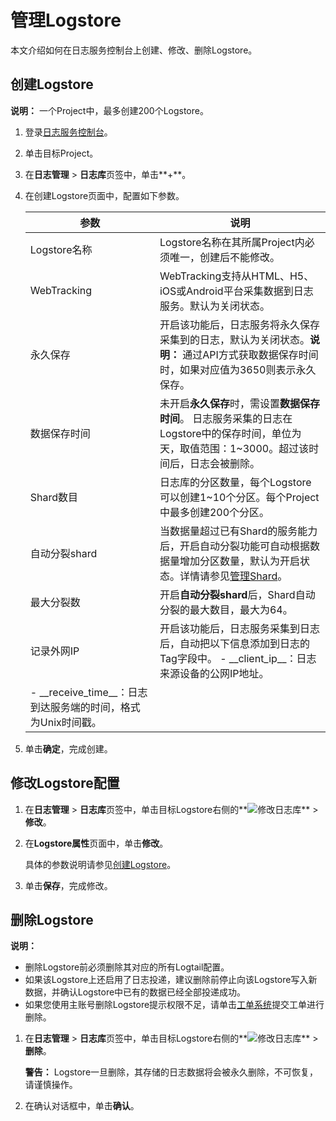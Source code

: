 # 管理Logstore

本文介绍如何在日志服务控制台上创建、修改、删除Logstore。

## 创建Logstore

**说明：** 一个Project中，最多创建200个Logstore。

1.  登录[日志服务控制台](https://sls.console.aliyun.com)。

2.  单击目标Project。

3.  在**日志管理** \> **日志库**页签中，单击**+**。

4.  在创建Logstore页面中，配置如下参数。

    |参数|说明|
    |--|--|
    |Logstore名称|Logstore名称在其所属Project内必须唯一，创建后不能修改。|
    |WebTracking|WebTracking支持从HTML、H5、iOS或Android平台采集数据到日志服务。默认为关闭状态。|
    |永久保存|开启该功能后，日志服务将永久保存采集到的日志，默认为关闭状态。**说明：** 通过API方式获取数据保存时间时，如果对应值为3650则表示永久保存。 |
    |数据保存时间|未开启**永久保存**时，需设置**数据保存时间**。 日志服务采集的日志在Logstore中的保存时间，单位为天，取值范围：1~3000。超过该时间后，日志会被删除。 |
    |Shard数目|日志库的分区数量，每个Logstore可以创建1~10个分区。每个Project中最多创建200个分区。|
    |自动分裂shard|当数据量超过已有Shard的服务能力后，开启自动分裂功能可自动根据数据量增加分区数量，默认为开启状态。详情请参见[管理Shard](/cn.zh-CN/数据采集/准备工作/管理Shard.md)。|
    |最大分裂数|开启**自动分裂shard**后，Shard自动分裂的最大数目，最大为64。|
    |记录外网IP|开启该功能后，日志服务采集到日志后，自动把以下信息添加到日志的Tag字段中。     -   \_\_client\_ip\_\_：日志来源设备的公网IP地址。
    -   \_\_receive\_time\_\_：日志到达服务端的时间，格式为Unix时间戳。 |

5.  单击**确定**，完成创建。


## 修改Logstore配置

1.  在**日志管理** \> **日志库**页签中，单击目标Logstore右侧的**![修改日志库](https://static-aliyun-doc.oss-cn-hangzhou.aliyuncs.com/assets/img/zh-CN/0478559951/p52318.png)** \> **修改**。

2.  在**Logstore属性**页面中，单击**修改**。

    具体的参数说明请参见[创建Logstore](#section_v52_2jx_ndb)。

3.  单击**保存**，完成修改。


## 删除Logstore

**说明：**

-   删除Logstore前必须删除其对应的所有Logtail配置。
-   如果该Logstore上还启用了日志投递，建议删除前停止向该Logstore写入新数据，并确认Logstore中已有的数据已经全部投递成功。
-   如果您使用主账号删除Logstore提示权限不足，请单击[工单系统](https://selfservice.console.aliyun.com/ticket/category/sls/today)提交工单进行删除。

1.  在**日志管理** \> **日志库**页签中，单击目标Logstore右侧的**![修改日志库](https://static-aliyun-doc.oss-cn-hangzhou.aliyuncs.com/assets/img/zh-CN/0478559951/p52318.png)** \> **删除**。

    **警告：** Logstore一旦删除，其存储的日志数据将会被永久删除，不可恢复，请谨慎操作。

2.  在确认对话框中，单击**确认**。


